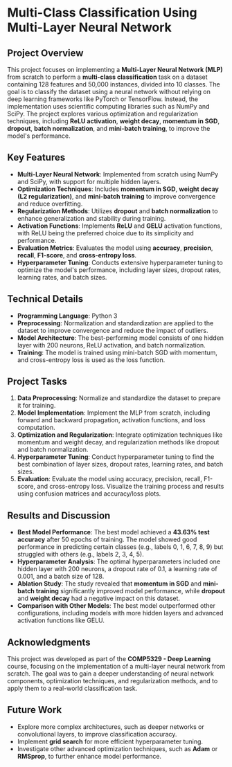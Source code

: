 # Multi-Class Classification Using Multi-Layer Neural Network

## Project Overview
This project focuses on implementing a **Multi-Layer Neural Network (MLP)** from scratch to perform a **multi-class classification** task on a dataset containing 128 features and 50,000 instances, divided into 10 classes. The goal is to classify the dataset using a neural network without relying on deep learning frameworks like PyTorch or TensorFlow. Instead, the implementation uses scientific computing libraries such as NumPy and SciPy. The project explores various optimization and regularization techniques, including **ReLU activation**, **weight decay**, **momentum in SGD**, **dropout**, **batch normalization**, and **mini-batch training**, to improve the model's performance.

## Key Features
- **Multi-Layer Neural Network**: Implemented from scratch using NumPy and SciPy, with support for multiple hidden layers.
- **Optimization Techniques**: Includes **momentum in SGD**, **weight decay (L2 regularization)**, and **mini-batch training** to improve convergence and reduce overfitting.
- **Regularization Methods**: Utilizes **dropout** and **batch normalization** to enhance generalization and stability during training.
- **Activation Functions**: Implements **ReLU** and **GELU** activation functions, with ReLU being the preferred choice due to its simplicity and performance.
- **Evaluation Metrics**: Evaluates the model using **accuracy**, **precision**, **recall**, **F1-score**, and **cross-entropy loss**.
- **Hyperparameter Tuning**: Conducts extensive hyperparameter tuning to optimize the model's performance, including layer sizes, dropout rates, learning rates, and batch sizes.

## Technical Details
- **Programming Language**: Python 3
- **Preprocessing**: Normalization and standardization are applied to the dataset to improve convergence and reduce the impact of outliers.
- **Model Architecture**: The best-performing model consists of one hidden layer with 200 neurons, ReLU activation, and batch normalization.
- **Training**: The model is trained using mini-batch SGD with momentum, and cross-entropy loss is used as the loss function.

## Project Tasks
1. **Data Preprocessing**: Normalize and standardize the dataset to prepare it for training.
2. **Model Implementation**: Implement the MLP from scratch, including forward and backward propagation, activation functions, and loss computation.
3. **Optimization and Regularization**: Integrate optimization techniques like momentum and weight decay, and regularization methods like dropout and batch normalization.
4. **Hyperparameter Tuning**: Conduct hyperparameter tuning to find the best combination of layer sizes, dropout rates, learning rates, and batch sizes.
5. **Evaluation**: Evaluate the model using accuracy, precision, recall, F1-score, and cross-entropy loss. Visualize the training process and results using confusion matrices and accuracy/loss plots.

## Results and Discussion
- **Best Model Performance**: The best model achieved a **43.63% test accuracy** after 50 epochs of training. The model showed good performance in predicting certain classes (e.g., labels 0, 1, 6, 7, 8, 9) but struggled with others (e.g., labels 2, 3, 4, 5).
- **Hyperparameter Analysis**: The optimal hyperparameters included one hidden layer with 200 neurons, a dropout rate of 0.1, a learning rate of 0.001, and a batch size of 128.
- **Ablation Study**: The study revealed that **momentum in SGD** and **mini-batch training** significantly improved model performance, while **dropout** and **weight decay** had a negative impact on this dataset.
- **Comparison with Other Models**: The best model outperformed other configurations, including models with more hidden layers and advanced activation functions like GELU.

## Acknowledgments
This project was developed as part of the **COMP5329 - Deep Learning** course, focusing on the implementation of a multi-layer neural network from scratch. The goal was to gain a deeper understanding of neural network components, optimization techniques, and regularization methods, and to apply them to a real-world classification task.

## Future Work
- Explore more complex architectures, such as deeper networks or convolutional layers, to improve classification accuracy.
- Implement **grid search** for more efficient hyperparameter tuning.
- Investigate other advanced optimization techniques, such as **Adam** or **RMSprop**, to further enhance model performance.

